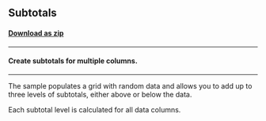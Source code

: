 ## Subtotals
#### [Download as zip](https://minhaskamal.github.io/DownGit/#/home?url=https://github.com/GrapeCity/ComponentOne-WinForms-Samples/tree/master/NetFramework\FlexGrid\VB\Subtotals)
____
#### Create subtotals for multiple columns.
____
The sample populates a grid with random data and allows you to add up to three levels of subtotals, either above or below the data. 

Each subtotal level is calculated for all data columns. 